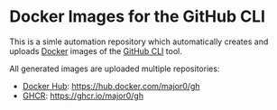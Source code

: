 Docker Images for the GitHub CLI
================================

This is a simle automation repository which automatically creates and uploads
[Docker][] images of the [GitHub CLI][] tool.

All generated images are uploaded multiple repositories:

- [Docker Hub][]: <https://hub.docker.com/major0/gh>
- [GHCR][]: <https://ghcr.io/major0/gh>

[//]: # (References)

[GitHub]: https://www.github.com/ "GitHub"
[GitHub CLI]: https://cli.github.com/ "GitHub CLI"
[GHCR]: https://ghcr.io/ "GitHub Container Registry"
[Docker]: https://docker.io/ "Docker"
[Docker Hub]: https://hub.docker.com/ "Docker Hub"
